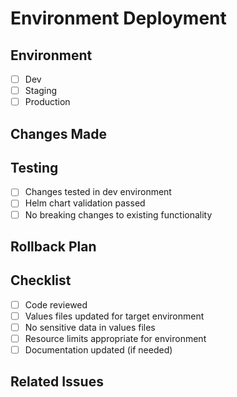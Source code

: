 # Environment Deployment

## Environment
- [ ] Dev
- [ ] Staging  
- [ ] Production

## Changes Made
<!-- Describe what changes are being deployed -->

## Testing
- [ ] Changes tested in dev environment
- [ ] Helm chart validation passed
- [ ] No breaking changes to existing functionality

## Rollback Plan
<!-- Describe how to rollback if issues occur -->

## Checklist
- [ ] Code reviewed
- [ ] Values files updated for target environment
- [ ] No sensitive data in values files
- [ ] Resource limits appropriate for environment
- [ ] Documentation updated (if needed)

## Related Issues
<!-- Link to any related issues or tickets --> 
